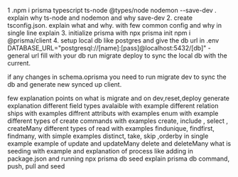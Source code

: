 1 .npm i prisma typescript ts-node @types/node nodemon --save-dev . explain why ts-node and nodemon and why save-dev
2. create tsconfig.json. explain what and why. with few common config and why in single line explain
3. initialize prisma with npx prisma init 
npm i @prisma/client
4. setup local db like postgres and give the db url in .env
DATABASE_URL="postgresql://[name]:[pass]@localhost:5432/[db]" - general url fill with your db
run migrate deploy to sync the local db with the current.

if any changes in schema.oprisma you need to run migrate dev to sync the db and generate new synced up client.

few explanation points on what is migrate and on dev,reset,deploy
generate explanation
different field types avalaible with example
different  relation ships with examples
diffrent attributs with examples
enum with example
different types of create commands with examples
create, include , select , createMany
different types of read with examples
findunique, findfirst, findmany, with simple examples
distinct, take, skip ,orderby in single example 
example of update and updateMany
delete and deleteMany
what is seeding with example and explanation of process like adding in package.json and 
running npx prisma db seed
explain prisma db command, push, pull and seed


